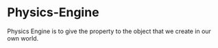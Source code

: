 # Physics-Engine
Physics Engine is to give the property to the object that we create in our own world.
